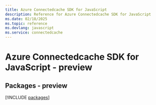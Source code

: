 ```yaml
---
title: Azure Connectedcache SDK for JavaScript
description: Reference for Azure Connectedcache SDK for JavaScript
ms.date: 02/18/2025
ms.topic: reference
ms.devlang: javascript
ms.service: connectedcache
---
```

# Azure Connectedcache SDK for JavaScript - preview
## Packages - preview
[!INCLUDE [packages](connectedcache-index.md)]
